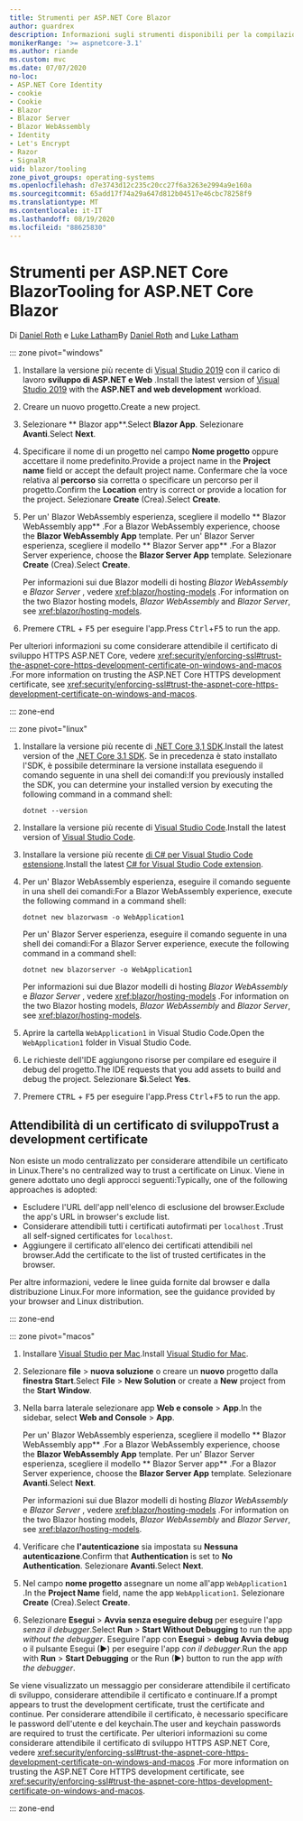 ```yaml
---
title: Strumenti per ASP.NET Core Blazor
author: guardrex
description: Informazioni sugli strumenti disponibili per la compilazione di Blazor app.
monikerRange: '>= aspnetcore-3.1'
ms.author: riande
ms.custom: mvc
ms.date: 07/07/2020
no-loc:
- ASP.NET Core Identity
- cookie
- Cookie
- Blazor
- Blazor Server
- Blazor WebAssembly
- Identity
- Let's Encrypt
- Razor
- SignalR
uid: blazor/tooling
zone_pivot_groups: operating-systems
ms.openlocfilehash: d7e3743d12c235c20cc27f6a3263e2994a9e160a
ms.sourcegitcommit: 65add17f74a29a647d812b04517e46cbc78258f9
ms.translationtype: MT
ms.contentlocale: it-IT
ms.lasthandoff: 08/19/2020
ms.locfileid: "88625830"
---
```

# <a name="tooling-for-aspnet-core-no-locblazor"></a><span data-ttu-id="702bb-103">Strumenti per ASP.NET Core Blazor</span><span class="sxs-lookup"><span data-stu-id="702bb-103">Tooling for ASP.NET Core Blazor</span></span>

<span data-ttu-id="702bb-104">Di [Daniel Roth](https://github.com/danroth27) e [Luke Latham](https://github.com/guardrex)</span><span class="sxs-lookup"><span data-stu-id="702bb-104">By [Daniel Roth](https://github.com/danroth27) and [Luke Latham](https://github.com/guardrex)</span></span>

::: zone pivot="windows"

1. <span data-ttu-id="702bb-105">Installare la versione più recente di [Visual Studio 2019](https://visualstudio.microsoft.com/downloads/) con il carico di lavoro **sviluppo di ASP.NET e Web** .</span><span class="sxs-lookup"><span data-stu-id="702bb-105">Install the latest version of [Visual Studio 2019](https://visualstudio.microsoft.com/downloads/) with the **ASP.NET and web development** workload.</span></span>

1. <span data-ttu-id="702bb-106">Creare un nuovo progetto.</span><span class="sxs-lookup"><span data-stu-id="702bb-106">Create a new project.</span></span>

1. <span data-ttu-id="702bb-107">Selezionare \*\* Blazor app\*\*.</span><span class="sxs-lookup"><span data-stu-id="702bb-107">Select **Blazor App**.</span></span> <span data-ttu-id="702bb-108">Selezionare **Avanti**.</span><span class="sxs-lookup"><span data-stu-id="702bb-108">Select **Next**.</span></span>

1. <span data-ttu-id="702bb-109">Specificare il nome di un progetto nel campo **Nome progetto** oppure accettare il nome predefinito.</span><span class="sxs-lookup"><span data-stu-id="702bb-109">Provide a project name in the **Project name** field or accept the default project name.</span></span> <span data-ttu-id="702bb-110">Confermare che la voce relativa al **percorso** sia corretta o specificare un percorso per il progetto.</span><span class="sxs-lookup"><span data-stu-id="702bb-110">Confirm the **Location** entry is correct or provide a location for the project.</span></span> <span data-ttu-id="702bb-111">Selezionare **Create** (Crea).</span><span class="sxs-lookup"><span data-stu-id="702bb-111">Select **Create**.</span></span>

1. <span data-ttu-id="702bb-112">Per un' Blazor WebAssembly esperienza, scegliere il modello \*\* Blazor WebAssembly app\*\* .</span><span class="sxs-lookup"><span data-stu-id="702bb-112">For a Blazor WebAssembly experience, choose the **Blazor WebAssembly App** template.</span></span> <span data-ttu-id="702bb-113">Per un' Blazor Server esperienza, scegliere il modello \*\* Blazor Server app\*\* .</span><span class="sxs-lookup"><span data-stu-id="702bb-113">For a Blazor Server experience, choose the **Blazor Server App** template.</span></span> <span data-ttu-id="702bb-114">Selezionare **Create** (Crea).</span><span class="sxs-lookup"><span data-stu-id="702bb-114">Select **Create**.</span></span>

   <span data-ttu-id="702bb-115">Per informazioni sui due Blazor modelli di hosting *Blazor WebAssembly* e *Blazor Server* , vedere <xref:blazor/hosting-models> .</span><span class="sxs-lookup"><span data-stu-id="702bb-115">For information on the two Blazor hosting models, *Blazor WebAssembly* and *Blazor Server*, see <xref:blazor/hosting-models>.</span></span>

1. <span data-ttu-id="702bb-116">Premere <kbd>CTRL</kbd> + <kbd>F5</kbd> per eseguire l'app.</span><span class="sxs-lookup"><span data-stu-id="702bb-116">Press <kbd>Ctrl</kbd>+<kbd>F5</kbd> to run the app.</span></span>

<span data-ttu-id="702bb-117">Per ulteriori informazioni su come considerare attendibile il certificato di sviluppo HTTPS ASP.NET Core, vedere <xref:security/enforcing-ssl#trust-the-aspnet-core-https-development-certificate-on-windows-and-macos> .</span><span class="sxs-lookup"><span data-stu-id="702bb-117">For more information on trusting the ASP.NET Core HTTPS development certificate, see <xref:security/enforcing-ssl#trust-the-aspnet-core-https-development-certificate-on-windows-and-macos>.</span></span>

::: zone-end

::: zone pivot="linux"

1. <span data-ttu-id="702bb-118">Installare la versione più recente di [.NET Core 3,1 SDK](https://dotnet.microsoft.com/download/dotnet-core/3.1).</span><span class="sxs-lookup"><span data-stu-id="702bb-118">Install the latest version of the [.NET Core 3.1 SDK](https://dotnet.microsoft.com/download/dotnet-core/3.1).</span></span> <span data-ttu-id="702bb-119">Se in precedenza è stato installato l'SDK, è possibile determinare la versione installata eseguendo il comando seguente in una shell dei comandi:</span><span class="sxs-lookup"><span data-stu-id="702bb-119">If you previously installed the SDK, you can determine your installed version by executing the following command in a command shell:</span></span>

   ```dotnetcli
   dotnet --version
   ```

1. <span data-ttu-id="702bb-120">Installare la versione più recente di [Visual Studio Code](https://code.visualstudio.com/).</span><span class="sxs-lookup"><span data-stu-id="702bb-120">Install the latest version of [Visual Studio Code](https://code.visualstudio.com/).</span></span>

1. <span data-ttu-id="702bb-121">Installare la versione più recente [di C# per Visual Studio Code estensione](https://marketplace.visualstudio.com/items?itemName=ms-dotnettools.csharp).</span><span class="sxs-lookup"><span data-stu-id="702bb-121">Install the latest [C# for Visual Studio Code extension](https://marketplace.visualstudio.com/items?itemName=ms-dotnettools.csharp).</span></span>

1. <span data-ttu-id="702bb-122">Per un' Blazor WebAssembly esperienza, eseguire il comando seguente in una shell dei comandi:</span><span class="sxs-lookup"><span data-stu-id="702bb-122">For a Blazor WebAssembly experience, execute the following command in a command shell:</span></span>

   ```dotnetcli
   dotnet new blazorwasm -o WebApplication1
   ```

   <span data-ttu-id="702bb-123">Per un' Blazor Server esperienza, eseguire il comando seguente in una shell dei comandi:</span><span class="sxs-lookup"><span data-stu-id="702bb-123">For a Blazor Server experience, execute the following command in a command shell:</span></span>

   ```dotnetcli
   dotnet new blazorserver -o WebApplication1
   ```

   <span data-ttu-id="702bb-124">Per informazioni sui due Blazor modelli di hosting *Blazor WebAssembly* e *Blazor Server* , vedere <xref:blazor/hosting-models> .</span><span class="sxs-lookup"><span data-stu-id="702bb-124">For information on the two Blazor hosting models, *Blazor WebAssembly* and *Blazor Server*, see <xref:blazor/hosting-models>.</span></span>

1. <span data-ttu-id="702bb-125">Aprire la cartella `WebApplication1` in Visual Studio Code.</span><span class="sxs-lookup"><span data-stu-id="702bb-125">Open the `WebApplication1` folder in Visual Studio Code.</span></span>

1. <span data-ttu-id="702bb-126">Le richieste dell'IDE aggiungono risorse per compilare ed eseguire il debug del progetto.</span><span class="sxs-lookup"><span data-stu-id="702bb-126">The IDE requests that you add assets to build and debug the project.</span></span> <span data-ttu-id="702bb-127">Selezionare **Sì**.</span><span class="sxs-lookup"><span data-stu-id="702bb-127">Select **Yes**.</span></span>

1. <span data-ttu-id="702bb-128">Premere <kbd>CTRL</kbd> + <kbd>F5</kbd> per eseguire l'app.</span><span class="sxs-lookup"><span data-stu-id="702bb-128">Press <kbd>Ctrl</kbd>+<kbd>F5</kbd> to run the app.</span></span>

## <a name="trust-a-development-certificate"></a><span data-ttu-id="702bb-129">Attendibilità di un certificato di sviluppo</span><span class="sxs-lookup"><span data-stu-id="702bb-129">Trust a development certificate</span></span>

<span data-ttu-id="702bb-130">Non esiste un modo centralizzato per considerare attendibile un certificato in Linux.</span><span class="sxs-lookup"><span data-stu-id="702bb-130">There's no centralized way to trust a certificate on Linux.</span></span> <span data-ttu-id="702bb-131">Viene in genere adottato uno degli approcci seguenti:</span><span class="sxs-lookup"><span data-stu-id="702bb-131">Typically, one of the following approaches is adopted:</span></span>

* <span data-ttu-id="702bb-132">Escludere l'URL dell'app nell'elenco di esclusione del browser.</span><span class="sxs-lookup"><span data-stu-id="702bb-132">Exclude the app's URL in browser's exclude list.</span></span>
* <span data-ttu-id="702bb-133">Considerare attendibili tutti i certificati autofirmati per `localhost` .</span><span class="sxs-lookup"><span data-stu-id="702bb-133">Trust all self-signed certificates for `localhost`.</span></span>
* <span data-ttu-id="702bb-134">Aggiungere il certificato all'elenco dei certificati attendibili nel browser.</span><span class="sxs-lookup"><span data-stu-id="702bb-134">Add the certificate to the list of trusted certificates in the browser.</span></span>

<span data-ttu-id="702bb-135">Per altre informazioni, vedere le linee guida fornite dal browser e dalla distribuzione Linux.</span><span class="sxs-lookup"><span data-stu-id="702bb-135">For more information, see the guidance provided by your browser and Linux distribution.</span></span>

::: zone-end

::: zone pivot="macos"

1. <span data-ttu-id="702bb-136">Installare [Visual Studio per Mac](https://visualstudio.microsoft.com/vs/mac/).</span><span class="sxs-lookup"><span data-stu-id="702bb-136">Install [Visual Studio for Mac](https://visualstudio.microsoft.com/vs/mac/).</span></span>

1. <span data-ttu-id="702bb-137">Selezionare **file**  >  **nuova soluzione** o creare un **nuovo** progetto dalla **finestra Start**.</span><span class="sxs-lookup"><span data-stu-id="702bb-137">Select **File** > **New Solution** or create a **New** project from the **Start Window**.</span></span>

1. <span data-ttu-id="702bb-138">Nella barra laterale selezionare app **Web e console**  >  **App**.</span><span class="sxs-lookup"><span data-stu-id="702bb-138">In the sidebar, select **Web and Console** > **App**.</span></span>

   <span data-ttu-id="702bb-139">Per un' Blazor WebAssembly esperienza, scegliere il modello \*\* Blazor WebAssembly app\*\* .</span><span class="sxs-lookup"><span data-stu-id="702bb-139">For a Blazor WebAssembly experience, choose the **Blazor WebAssembly App** template.</span></span> <span data-ttu-id="702bb-140">Per un' Blazor Server esperienza, scegliere il modello \*\* Blazor Server app\*\* .</span><span class="sxs-lookup"><span data-stu-id="702bb-140">For a Blazor Server experience, choose the **Blazor Server App** template.</span></span> <span data-ttu-id="702bb-141">Selezionare **Avanti**.</span><span class="sxs-lookup"><span data-stu-id="702bb-141">Select **Next**.</span></span>

   <span data-ttu-id="702bb-142">Per informazioni sui due Blazor modelli di hosting *Blazor WebAssembly* e *Blazor Server* , vedere <xref:blazor/hosting-models> .</span><span class="sxs-lookup"><span data-stu-id="702bb-142">For information on the two Blazor hosting models, *Blazor WebAssembly* and *Blazor Server*, see <xref:blazor/hosting-models>.</span></span>

1. <span data-ttu-id="702bb-143">Verificare che **l'autenticazione** sia impostata su **Nessuna autenticazione**.</span><span class="sxs-lookup"><span data-stu-id="702bb-143">Confirm that **Authentication** is set to **No Authentication**.</span></span> <span data-ttu-id="702bb-144">Selezionare **Avanti**.</span><span class="sxs-lookup"><span data-stu-id="702bb-144">Select **Next**.</span></span>

1. <span data-ttu-id="702bb-145">Nel campo **nome progetto** assegnare un nome all'app `WebApplication1` .</span><span class="sxs-lookup"><span data-stu-id="702bb-145">In the **Project Name** field, name the app `WebApplication1`.</span></span> <span data-ttu-id="702bb-146">Selezionare **Create** (Crea).</span><span class="sxs-lookup"><span data-stu-id="702bb-146">Select **Create**.</span></span>

1. <span data-ttu-id="702bb-147">Selezionare **Esegui**  >  **Avvia senza eseguire debug** per eseguire l'app *senza il debugger*.</span><span class="sxs-lookup"><span data-stu-id="702bb-147">Select **Run** > **Start Without Debugging** to run the app *without the debugger*.</span></span> <span data-ttu-id="702bb-148">Eseguire l'app con **Esegui**  >  **debug Avvia debug** o il pulsante Esegui (&#9654;) per eseguire l'app *con il debugger*.</span><span class="sxs-lookup"><span data-stu-id="702bb-148">Run the app with **Run** > **Start Debugging** or the Run (&#9654;) button to run the app *with the debugger*.</span></span>

<span data-ttu-id="702bb-149">Se viene visualizzato un messaggio per considerare attendibile il certificato di sviluppo, considerare attendibile il certificato e continuare.</span><span class="sxs-lookup"><span data-stu-id="702bb-149">If a prompt appears to trust the development certificate, trust the certificate and continue.</span></span> <span data-ttu-id="702bb-150">Per considerare attendibile il certificato, è necessario specificare le password dell'utente e del keychain.</span><span class="sxs-lookup"><span data-stu-id="702bb-150">The user and keychain passwords are required to trust the certificate.</span></span> <span data-ttu-id="702bb-151">Per ulteriori informazioni su come considerare attendibile il certificato di sviluppo HTTPS ASP.NET Core, vedere <xref:security/enforcing-ssl#trust-the-aspnet-core-https-development-certificate-on-windows-and-macos> .</span><span class="sxs-lookup"><span data-stu-id="702bb-151">For more information on trusting the ASP.NET Core HTTPS development certificate, see <xref:security/enforcing-ssl#trust-the-aspnet-core-https-development-certificate-on-windows-and-macos>.</span></span>

::: zone-end
